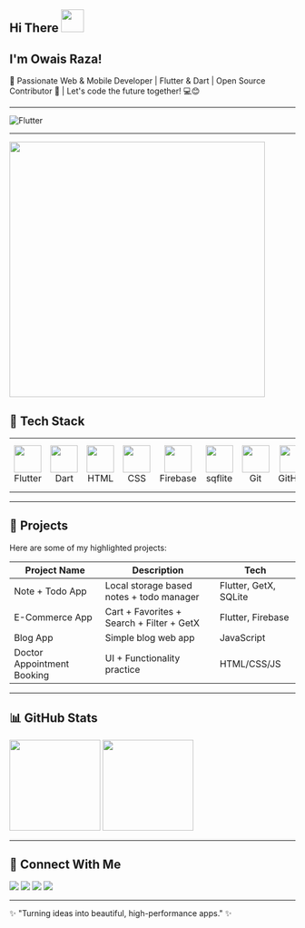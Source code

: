 <h2>Hi There <img src="https://github.com/user-attachments/assets/2992c28a-ec1c-485d-af43-99d24936de0e" width="40"/></h2>
<h2> I'm Owais Raza! </h2>

🚀 Passionate Web & Mobile Developer | Flutter & Dart | Open Source Contributor 🌟 | Let's code the future together! 💻😊

---

<!-- Animated Typing Text for Flutter -->
<p align="left">
<img src="https://readme-typing-svg.herokuapp.com?size=22&duration=3000&color=8A2BE2&center=true&vCenter=true&width=400&lines=Flutter" alt="Flutter"/>
</p>

---

<img src="https://github.com/user-attachments/assets/38d525e1-48e2-4a4d-baa5-2ddb365737af" width="450"/>

## 🔧 Tech Stack
<div align="left">
  <table>
    <tr>
      <td align="center"><img src="https://cdn.jsdelivr.net/gh/devicons/devicon/icons/flutter/flutter-original.svg" width="48"/><br/>Flutter</td>
      <td align="center"><img src="https://cdn.jsdelivr.net/gh/devicons/devicon/icons/dart/dart-original.svg" width="48"/><br/>Dart</td>
      <td align="center"><img src="https://cdn.jsdelivr.net/gh/devicons/devicon/icons/html5/html5-original.svg" width="48"/><br/>HTML</td>
      <td align="center"><img src="https://cdn.jsdelivr.net/gh/devicons/devicon/icons/css3/css3-original.svg" width="48"/><br/>CSS</td>
      <td align="center"><img src="https://cdn.jsdelivr.net/gh/devicons/devicon/icons/firebase/firebase-plain.svg" width="48"/><br/>Firebase</td>
      <td align="center"><img src="https://cdn.jsdelivr.net/gh/devicons/devicon/icons/sqlite/sqlite-original.svg" width="48"/><br/>sqflite</td>
      <td align="center"><img src="https://cdn.jsdelivr.net/gh/devicons/devicon/icons/git/git-original.svg" width="48"/><br/>Git</td>
      <td align="center"><img src="https://cdn.jsdelivr.net/gh/devicons/devicon/icons/github/github-original.svg" width="48"/><br/>GitHub</td>
      <td align="center"><img src="https://cdn.jsdelivr.net/gh/devicons/devicon/icons/vscode/vscode-original.svg" width="48"/><br/>VS Code</td>
      <td align="center"><img src="https://cdn.jsdelivr.net/gh/devicons/devicon/icons/androidstudio/androidstudio-original.svg" width="48"/><br/>Android Studio</td>
    </tr>
  </table>
</div>

---

## 🚀 Projects
Here are some of my highlighted projects:

| Project Name | Description | Tech |
|--------------|-------------|------|
| Note + Todo App | Local storage based notes + todo manager | Flutter, GetX, SQLite |
| E-Commerce App | Cart + Favorites + Search + Filter + GetX | Flutter, Firebase |
| Blog App | Simple blog web app | JavaScript |
| Doctor Appointment Booking | UI + Functionality practice | HTML/CSS/JS |

---

## 📊 GitHub Stats
<p align="left">
  <img src="https://github-readme-stats.vercel.app/api?username=OwaisRaza1941&show_icons=true&theme=tokyonight&count_private=true" height="160"/>
  <img src="https://github-readme-stats.vercel.app/api/top-langs/?username=OwaisRaza1941&layout=compact&theme=tokyonight" height="160"/>
</p>

---

## 🤝 Connect With Me
<p align="left">
  <a href="https://github.com/OwaisRaza1941"><img src="https://img.shields.io/badge/GitHub-171515?style=for-the-badge&logo=github&logoColor=white"/></a>
  <a href="https://www.linkedin.com/in/owais-raza-47273a347"><img src="https://img.shields.io/badge/LinkedIn-0077b5?style=for-the-badge&logo=linkedin&logoColor=white"/></a>
  <a href="https://facebook.com/FlutterWithOwaisRaza"><img src="https://img.shields.io/badge/Facebook-1877F2?style=for-the-badge&logo=facebook&logoColor=white"/></a>
  <a href="mailto:owaisraza55670@gmail.com"><img src="https://img.shields.io/badge/Email-D14836?style=for-the-badge&logo=gmail&logoColor=white"/></a>
</p>

---

✨ "Turning ideas into beautiful, high-performance apps." ✨